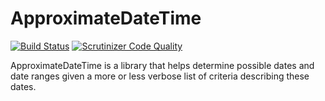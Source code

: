 # ApproximateDateTime

[![Build Status](https://travis-ci.org/wiese/ApproximateDateTime.svg?branch=master)](https://travis-ci.org/wiese/ApproximateDateTime)
[![Scrutinizer Code Quality](https://scrutinizer-ci.com/g/wiese/ApproximateDateTime/badges/quality-score.png?b=master)](https://scrutinizer-ci.com/g/wiese/ApproximateDateTime/)


ApproximateDateTime is a library that helps determine possible dates and date
ranges given a more or less verbose list of criteria describing these dates.

